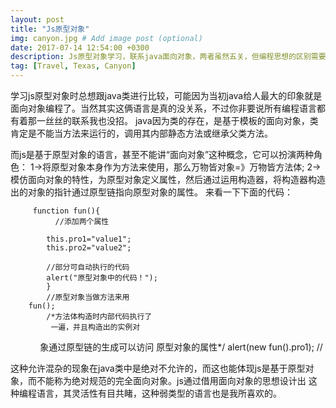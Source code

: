 ```yaml
---
layout: post
title: "Js原型对象"
img: canyon.jpg # Add image post (optional)
date: 2017-07-14 12:54:00 +0300
description: Js原型对象学习，联系java面向对象，两者虽然五关，但编程思想的区别需要注意. # Add post description (optional)
tag: [Travel, Texas, Canyon]
---
```

学习js原型对象时总想跟java类进行比较，可能因为当初java给人最大的印象就是面向对象编程了。当然其实这俩语言是真的没关系，不过你非要说所有编程语言都有着那一丝丝的联系我也没招。
java因为类的存在，是基于模板的面向对象，类肯定是不能当方法来运行的，调用其内部静态方法或继承父类方法。

而js是基于原型对象的语言，甚至不能讲“面向对象”这种概念，它可以扮演两种角色：
1->将原型对象本身作为方法来使用，那么万物皆对象=》万物皆方法体;
2->模仿面向对象的特性，为原型对象定义属性，然后通过运用构造器，将构造器构造出的对象的指针通过原型链指向原型对象的属性。
来看一下下面的代码：
    
         function fun(){
              //添加两个属性
    
            this.pro1="value1";
            this.pro2="value2";
        
            //部分可自动执行的代码
            alert("原型对象中的代码！");
            }
            //原型对象当做方法来用
        fun();
            /*方法体构造时内部代码执行了
             一遍，并且构造出的实例对
             象通过原型链的生成可以访问
             原型对象的属性*/
           alert(new fun().pro1);
        //
        
这种允许混杂的现象在java类中是绝对不允许的，而这也能体现js是基于原型对象，而不能称为绝对规范的完全面向对象。js通过借用面向对象的思想设计出
这种编程语言，其灵活性有目共睹，这种弱类型的语言也是我所喜欢的。
       
